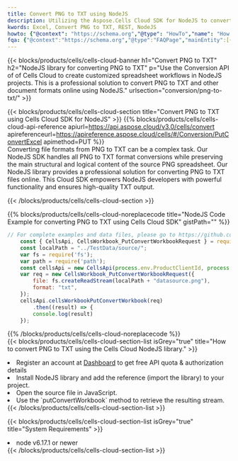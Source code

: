 ```yaml
---
title: Convert PNG to TXT using NodeJS 
description: Utilizing the Aspose.Cells Cloud SDK for NodeJS to convert a PNG format file to a TXT format file. 
kwords: Excel, Convert PNG to TXT, REST, NodeJS
howto: {"@context": "https://schema.org","@type": "HowTo","name": "How to convert PNG to TXT using the Cells Cloud NodeJS library.","description": "How to convert PNG to TXT using the Cells Cloud NodeJS library.","image": {"@type": "ImageObject"},"url": "/nodejs/conversion/png-to-txt/","step": [{ "@type": "HowToStep","name": "How to convert PNG to TXT using the Cells Cloud NodeJS library. step 1", "image": {"@type": "ImageObject",},"url": "/nodejs/conversion/png-to-txt/","text": "Register an account at <a href='https://dashboard.aspose.cloud/'>Dashboard</a> to get free API quota & authorization details",},{ "@type": "HowToStep","name": "How to convert PNG to TXT using the Cells Cloud NodeJS library. step 1", "image": {"@type": "ImageObject",},"url": "/nodejs/conversion/png-to-txt/","text": "Install NodeJS library and add the reference (import the library) to your project.",},{ "@type": "HowToStep","name": "How to convert PNG to TXT using the Cells Cloud NodeJS library. step 1", "image": {"@type": "ImageObject",},"url": "/nodejs/conversion/png-to-txt/","text": "Open the source file in JavaScript.",},{ "@type": "HowToStep","name": "How to convert PNG to TXT using the Cells Cloud NodeJS library. step 1", "image": {"@type": "ImageObject",},"url": "/nodejs/conversion/png-to-txt/","text": "Use the `putConvertWorkbook` method to retrieve the resulting stream.",}, ],"supply": {"@type": "HowToSupply","name": "document"},"tool": [{"@type": "HowToTool","name": "Visual Studio, Visual Studio Code, WebStorm"},{"@type": "HowToTool","name": "Aspose Cells"}],"totalTime": "PT6M"}
fqa: {"@context":"https://schema.org","@type":"FAQPage","mainEntity":[{"@type":"Question","name":"Why convert file formats in C# using REST API?","acceptedAnswer":{"@type":"Answer","text":"Documents are encoded in many ways, and some files may be incompatible with the software you use. To open and read such files, just convert them to appropriate file formats.<br/><ol><li>Install .NET SDK and add the reference (import the library) to your project.</li><li>Open the source file in C# using REST API.</li><li>Call the PutConvertWorkbookRequest() method, passing an output filename with required extension.</li><li>Get the result of conversion as a separate file.</li></ol>"}},{"@type":"Question","name":"What file formats can I convert with your C# library?","acceptedAnswer":{"@type":"Answer","text":"We support a variety of file formats for conversion using .NET library, including XLSX, Excel, xls , PDF, CSV, HTML, Markdown, XML, PNG, JPG, TIFF, Json, TXT and many more."}},{"@type":"Question","name":"What is the maximum allowed file size for conversion using this .NET library?","acceptedAnswer":{"@type":"Answer","text":"There are no file size limits for format conversions using .NET library."}}]}
---
```



{{< blocks/products/cells/cells-cloud-banner h1="Convert PNG to TXT" h2="NodeJS library for converting PNG to TXT" p="Use the Conversion API of of Cells Cloud to create customized spreadsheet workflows in NodeJS projects. This is a professional solution to convert PNG to TXT and other document formats online using NodeJS." urlsection="conversion/png-to-txt/" >}}

{{< blocks/products/cells/cells-cloud-section  title="Convert PNG to TXT using Cells Cloud SDK for NodeJS" >}}
{{% blocks/products/cells/cells-cloud-api-reference  apiurl=https://api.aspose.cloud/v3.0/cells/convert  apireferenceurl=https://apireference.aspose.cloud/cells/#/Conversion/PutConvertExcel  apimethod=PUT %}}
<br/>
Converting file formats from PNG to TXT can be a complex task. Our NodeJS SDK handles all PNG to TXT format conversions while preserving the main structural and logical content of the source PNG spreadsheet. Our NodeJS library provides a professional solution for converting PNG to TXT files online. This Cloud SDK empowers NodeJS developers with powerful functionality and ensures high-quality TXT output.

{{< /blocks/products/cells/cells-cloud-section >}}

{{% blocks/products/cells/cells-cloud-noreplacecode title="NodeJS Code Example for converting PNG to TXT using Cells Cloud SDK" gistPath="" %}}
 
```js
// For complete examples and data files, please go to https://github.com/aspose-cells-cloud/aspose-cells-cloud-node/
    const { CellsApi, CellsWorkbook_PutConvertWorkbookRequest } = require("asposecellscloud");
    const localPath = "../TestData/source/";
    var fs = require('fs');
    var path = require('path');
    const cellsApi = new CellsApi(process.env.ProductClientId, process.env.ProductClientSecret);
    var req = new CellsWorkbook_PutConvertWorkbookRequest({
        file: fs.createReadStream(localPath + "datasource.png"),
        format: "txt",
    });
    cellsApi.cellsWorkbookPutConvertWorkbook(req)
        .then((result) => {
        console.log(result)
    });
```
 
{{% /blocks/products/cells/cells-cloud-noreplacecode  %}}
<br/>
{{< blocks/products/cells/cells-cloud-section-list isGrey="true"  title="How to convert PNG to TXT using the Cells Cloud NodeJS library." >}}
<li>Register an account at <a href="https://dashboard.aspose.cloud/">Dashboard</a> to get free API quota & authorization details</li>
<li>Install NodeJS library and add the reference (import the library) to your project.</li>
<li>Open the source file in JavaScript.</li>
<li>Use the `putConvertWorkbook` method to retrieve the resulting stream.</li>
{{< /blocks/products/cells/cells-cloud-section-list >}}

{{< blocks/products/cells/cells-cloud-section-list isGrey="true"  title="System Requirements" >}}
<li>node v6.17.1 or newer</li>
{{< /blocks/products/cells/cells-cloud-section-list >}}
